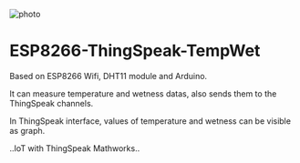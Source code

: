 ![photo](https://github.com/mertfozzy/ESP8266-ThingSpeak-TempWet/blob/main/graphs.jpg?raw=true)
# ESP8266-ThingSpeak-TempWet

Based on ESP8266 Wifi, DHT11 module and Arduino. 

It can measure temperature and wetness datas, also sends them to the ThingSpeak channels.

In ThingSpeak interface, values of temperature and wetness can be visible as graph.

..IoT with ThingSpeak Mathworks..
